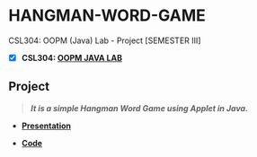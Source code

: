 # HANGMAN-WORD-GAME
 CSL304: OOPM (Java) Lab - Project [SEMESTER III]
 
 - [x] **CSL304: [OOPM JAVA LAB](https://github.com/Amey-Thakur/OOPM-JAVA-LAB)**
 
## Project
 >**_It is a simple Hangman Word Game using Applet in Java._**
 
  - **[Presentation](http://dx.doi.org/10.13140/RG.2.2.26806.22082)**
  
  - **[Code](http://dx.doi.org/10.13140/RG.2.2.20095.33446)**
